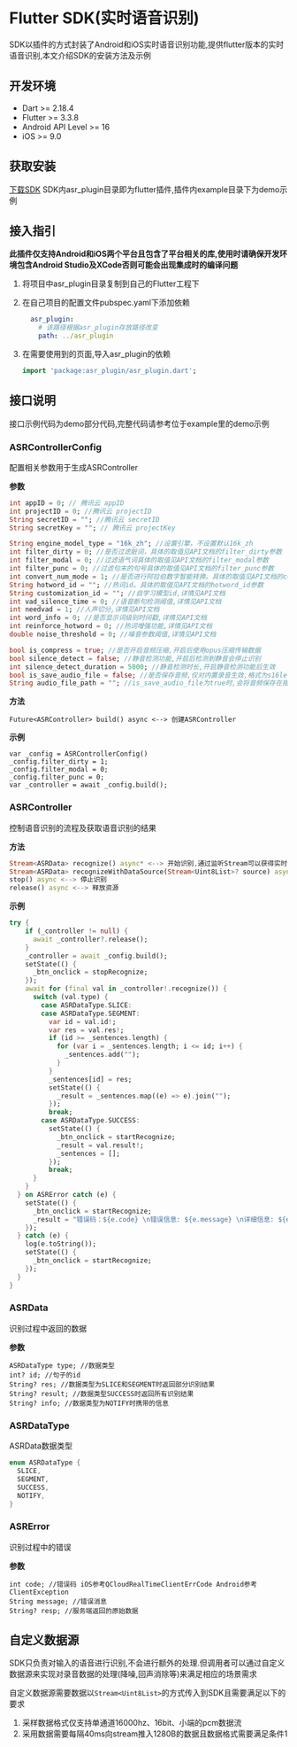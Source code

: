 # Flutter SDK(实时语音识别)
SDK以插件的方式封装了Android和iOS实时语音识别功能,提供flutter版本的实时语音识别,本文介绍SDK的安装方法及示例

## 开发环境
- Dart >= 2.18.4
- Flutter >= 3.3.8
- Android API Level >= 16
- iOS >= 9.0

## 获取安装
[下载SDK]() SDK内asr_plugin目录即为flutter插件,插件内example目录下为demo示例

## 接入指引

**此插件仅支持Android和iOS两个平台且包含了平台相关的库,使用时请确保开发环境包含Android Studio及XCode否则可能会出现集成时的编译问题**

1. 将项目中asr_plugin目录复制到自己的Flutter工程下

2. 在自己项目的配置文件pubspec.yaml下添加依赖

   ```yaml
     asr_plugin:
       # 该路径根据asr_plugin存放路径改变
       path: ../asr_plugin
   ```

3. 在需要使用到的页面,导入asr_plugin的依赖

   ```dart
   import 'package:asr_plugin/asr_plugin.dart';
   ```

   

## 接口说明

接口示例代码为demo部分代码,完整代码请参考位于example里的demo示例
### ASRControllerConfig
配置相关参数用于生成ASRController

**参数**
```dart
int appID = 0; // 腾讯云 appID
int projectID = 0; //腾讯云 projectID
String secretID = ""; //腾讯云 secretID
String secretKey = ""; // 腾讯云 projectKey

String engine_model_type = "16k_zh"; //设置引擎，不设置默认16k_zh
int filter_dirty = 0; //是否过滤脏词，具体的取值见API文档的filter_dirty参数
int filter_modal = 0; //过滤语气词具体的取值见API文档的filter_modal参数
int filter_punc = 0; //过滤句末的句号具体的取值见API文档的filter_punc参数
int convert_num_mode = 1; //是否进行阿拉伯数字智能转换。具体的取值见API文档的convert_num_mode参数
String hotword_id = ""; //热词id。具体的取值见API文档的hotword_id参数
String customization_id = ""; //自学习模型id,详情见API文档
int vad_silence_time = 0; //语音断句检测阈值,详情见API文档
int needvad = 1; //人声切分,详情见API文档
int word_info = 0; //是否显示词级别时间戳,详情见API文档
int reinforce_hotword = 0; //热词增强功能,详情见API文档
double noise_threshold = 0; //噪音参数阈值,详情见API文档

bool is_compress = true; //是否开启音频压缩,开启后使用opus压缩传输数据
bool silence_detect = false; //静音检测功能,开启后检测到静音会停止识别
int silence_detect_duration = 5000; //静音检测时长,开启静音检测功能后生效
bool is_save_audio_file = false; //是否保存音频,仅对内置录音生效,格式为s16le,16000Hz,mono的pcm,开启后会通过NOTIFY类型的ASRData返回到上层,其中ASRData中info为以下的JSON格式{"type":"onAudioFile, "code": 0, "message": "audio file path"}
String audio_file_path = ""; //is_save_audio_file为true时,会将音频保存在指定位置
```
**方法**

```
Future<ASRController> build() async <--> 创建ASRController
```
**示例**
```
var _config = ASRControllerConfig()
_config.filter_dirty = 1;
_config.filter_modal = 0;
_config.filter_punc = 0;
var _controller = await _config.build();
```
### ASRController
控制语音识别的流程及获取语音识别的结果

**方法**
```dart
Stream<ASRData> recognize() async* <--> 开始识别,通过监听Stream可以获得实时语音识别的相关数据
Stream<ASRData> recognizeWithDataSource(Stream<Uint8List>? source) async* <--> 开始识别,可传入自定义数据源进行识别,有关数据源的要求参考自定义数据源
stop() async <--> 停止识别
release() async <--> 释放资源
```
**示例**
```dart
try {
    if (_controller != null) {
      await _controller?.release();
    }
    _controller = await _config.build();
    setState(() {
      _btn_onclick = stopRecognize;
    });
    await for (final val in _controller!.recognize()) {
      switch (val.type) {
        case ASRDataType.SLICE:
        case ASRDataType.SEGMENT:
          var id = val.id!;
          var res = val.res!;
          if (id >= _sentences.length) {
            for (var i = _sentences.length; i <= id; i++) {
              _sentences.add("");
            }
          }
          _sentences[id] = res;
          setState(() {
            _result = _sentences.map((e) => e).join("");
          });
          break;
        case ASRDataType.SUCCESS:
          setState(() {
            _btn_onclick = startRecognize;
            _result = val.result!;
            _sentences = [];
          });
          break;
      }
    }
  } on ASRError catch (e) {
    setState(() {
      _btn_onclick = startRecognize;
      _result = "错误码：${e.code} \n错误信息: ${e.message} \n详细信息: ${e.resp}";
    });
  } catch (e) {
    log(e.toString());
    setState(() {
      _btn_onclick = startRecognize;
    });
  }
}
```
### ASRData
识别过程中返回的数据

**参数**
```
ASRDataType type; //数据类型
int? id; //句子的id
String? res; //数据类型为SLICE和SEGMENT时返回部分识别结果
String? result; //数据类型SUCCESS时返回所有识别结果
String? info; //数据类型为NOTIFY时携带的信息
```
### ASRDataType
ASRData数据类型


```dart
enum ASRDataType {
  SLICE,
  SEGMENT,
  SUCCESS,
  NOTIFY,
}
```

### ASRError
识别过程中的错误

**参数**
```
int code; //错误码 iOS参考QCloudRealTimeClientErrCode Android参考ClientException
String message; //错误消息
String? resp; //服务端返回的原始数据
```

## 自定义数据源

SDK只负责对输入的语音进行识别,不会进行额外的处理.但调用者可以通过自定义数据源来实现对录音数据的处理(降噪,回声消除等)来满足相应的场景需求

自定义数据源需要数据以```Stream<Uint8List>```的方式传入到SDK且需要满足以下的要求

1. 采样数据格式仅支持单通道16000hz、16bit、小端的pcm数据流
2. 采用数据需要每隔40ms向stream推入1280B的数据且数据格式需要满足条件1
